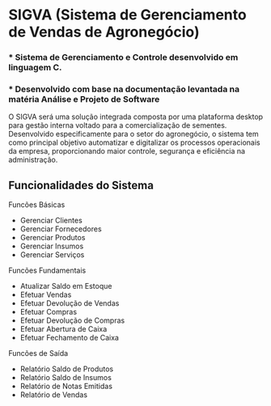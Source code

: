 # SIGVA (Sistema de Gerenciamento de Vendas de Agronegócio)

### * Sistema de Gerenciamento e Controle desenvolvido em linguagem C.
### * Desenvolvido com base na documentação levantada na matéria **Análise e Projeto de Software**
O SIGVA  será uma solução integrada composta por uma plataforma desktop para gestão
interna voltado para a comercialização de sementes.
Desenvolvido especificamente para o setor do agronegócio, o sistema tem como
principal objetivo automatizar e digitalizar os processos operacionais da
empresa, proporcionando maior controle, segurança e eficiência na
administração.
## Funcionalidades do Sistema

Funcões Básicas
- Gerenciar Clientes
- Gerenciar Fornecedores
- Gerenciar Produtos
- Gerenciar Insumos
- Gerenciar Serviços

Funcões Fundamentais
- Atualizar Saldo em Estoque
- Efetuar Vendas
- Efetuar Devolução de Vendas
- Efetuar Compras
- Efetuar Devolução de Compras
- Efetuar Abertura de Caixa
- Efetuar Fechamento de Caixa

Funcões de Saída 
- Relatório Saldo de Produtos
- Relatório Saldo de Insumos
- Relatório de Notas Emitidas
- Relatório de Vendas

